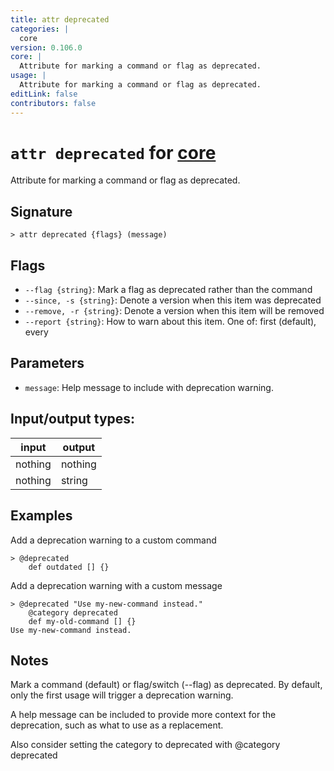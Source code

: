 ```yaml
---
title: attr deprecated
categories: |
  core
version: 0.106.0
core: |
  Attribute for marking a command or flag as deprecated.
usage: |
  Attribute for marking a command or flag as deprecated.
editLink: false
contributors: false
---
```

<!-- This file is automatically generated. Please edit the command in https://github.com/nushell/nushell instead. -->

# `attr deprecated` for [core](/commands/categories/core.md)

<div class='command-title'>Attribute for marking a command or flag as deprecated.</div>

## Signature

```> attr deprecated {flags} (message)```

## Flags

 -  `--flag {string}`: Mark a flag as deprecated rather than the command
 -  `--since, -s {string}`: Denote a version when this item was deprecated
 -  `--remove, -r {string}`: Denote a version when this item will be removed
 -  `--report {string}`: How to warn about this item. One of: first (default), every

## Parameters

 -  `message`: Help message to include with deprecation warning.


## Input/output types:

| input   | output  |
| ------- | ------- |
| nothing | nothing |
| nothing | string  |
## Examples

Add a deprecation warning to a custom command
```nu
> @deprecated
    def outdated [] {}

```

Add a deprecation warning with a custom message
```nu
> @deprecated "Use my-new-command instead."
    @category deprecated
    def my-old-command [] {}
Use my-new-command instead.
```

## Notes
Mark a command (default) or flag/switch (--flag) as deprecated. By default, only the first usage will trigger a deprecation warning.

A help message can be included to provide more context for the deprecation, such as what to use as a replacement.

Also consider setting the category to deprecated with @category deprecated